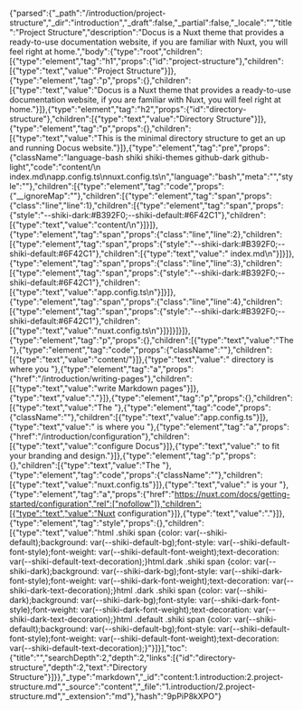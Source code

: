{"parsed":{"_path":"/introduction/project-structure","_dir":"introduction","_draft":false,"_partial":false,"_locale":"","title":"Project Structure","description":"Docus is a Nuxt theme that provides a ready-to-use documentation website, if you are familiar with Nuxt, you will feel right at home.","body":{"type":"root","children":[{"type":"element","tag":"h1","props":{"id":"project-structure"},"children":[{"type":"text","value":"Project Structure"}]},{"type":"element","tag":"p","props":{},"children":[{"type":"text","value":"Docus is a Nuxt theme that provides a ready-to-use documentation website, if you are familiar with Nuxt, you will feel right at home."}]},{"type":"element","tag":"h2","props":{"id":"directory-structure"},"children":[{"type":"text","value":"Directory Structure"}]},{"type":"element","tag":"p","props":{},"children":[{"type":"text","value":"This is the minimal directory structure to get an up and running Docus website."}]},{"type":"element","tag":"pre","props":{"className":"language-bash shiki shiki-themes github-dark github-light","code":"content/\n  index.md\napp.config.ts\nnuxt.config.ts\n","language":"bash","meta":"","style":""},"children":[{"type":"element","tag":"code","props":{"__ignoreMap":""},"children":[{"type":"element","tag":"span","props":{"class":"line","line":1},"children":[{"type":"element","tag":"span","props":{"style":"--shiki-dark:#B392F0;--shiki-default:#6F42C1"},"children":[{"type":"text","value":"content/\n"}]}]},{"type":"element","tag":"span","props":{"class":"line","line":2},"children":[{"type":"element","tag":"span","props":{"style":"--shiki-dark:#B392F0;--shiki-default:#6F42C1"},"children":[{"type":"text","value":"  index.md\n"}]}]},{"type":"element","tag":"span","props":{"class":"line","line":3},"children":[{"type":"element","tag":"span","props":{"style":"--shiki-dark:#B392F0;--shiki-default:#6F42C1"},"children":[{"type":"text","value":"app.config.ts\n"}]}]},{"type":"element","tag":"span","props":{"class":"line","line":4},"children":[{"type":"element","tag":"span","props":{"style":"--shiki-dark:#B392F0;--shiki-default:#6F42C1"},"children":[{"type":"text","value":"nuxt.config.ts\n"}]}]}]}]},{"type":"element","tag":"p","props":{},"children":[{"type":"text","value":"The "},{"type":"element","tag":"code","props":{"className":""},"children":[{"type":"text","value":"content/"}]},{"type":"text","value":" directory is where you "},{"type":"element","tag":"a","props":{"href":"/introduction/writing-pages"},"children":[{"type":"text","value":"write Markdown pages"}]},{"type":"text","value":"."}]},{"type":"element","tag":"p","props":{},"children":[{"type":"text","value":"The "},{"type":"element","tag":"code","props":{"className":""},"children":[{"type":"text","value":"app.config.ts"}]},{"type":"text","value":" is where you "},{"type":"element","tag":"a","props":{"href":"/introduction/configuration"},"children":[{"type":"text","value":"configure Docus"}]},{"type":"text","value":" to fit your branding and design."}]},{"type":"element","tag":"p","props":{},"children":[{"type":"text","value":"The "},{"type":"element","tag":"code","props":{"className":""},"children":[{"type":"text","value":"nuxt.config.ts"}]},{"type":"text","value":" is your "},{"type":"element","tag":"a","props":{"href":"https://nuxt.com/docs/getting-started/configuration","rel":["nofollow"]},"children":[{"type":"text","value":"Nuxt configuration"}]},{"type":"text","value":"."}]},{"type":"element","tag":"style","props":{},"children":[{"type":"text","value":"html .shiki span {color: var(--shiki-default);background: var(--shiki-default-bg);font-style: var(--shiki-default-font-style);font-weight: var(--shiki-default-font-weight);text-decoration: var(--shiki-default-text-decoration);}html.dark .shiki span {color: var(--shiki-dark);background: var(--shiki-dark-bg);font-style: var(--shiki-dark-font-style);font-weight: var(--shiki-dark-font-weight);text-decoration: var(--shiki-dark-text-decoration);}html .dark .shiki span {color: var(--shiki-dark);background: var(--shiki-dark-bg);font-style: var(--shiki-dark-font-style);font-weight: var(--shiki-dark-font-weight);text-decoration: var(--shiki-dark-text-decoration);}html .default .shiki span {color: var(--shiki-default);background: var(--shiki-default-bg);font-style: var(--shiki-default-font-style);font-weight: var(--shiki-default-font-weight);text-decoration: var(--shiki-default-text-decoration);}"}]}],"toc":{"title":"","searchDepth":2,"depth":2,"links":[{"id":"directory-structure","depth":2,"text":"Directory Structure"}]}},"_type":"markdown","_id":"content:1.introduction:2.project-structure.md","_source":"content","_file":"1.introduction/2.project-structure.md","_extension":"md"},"hash":"9pPiP8kXPO"}